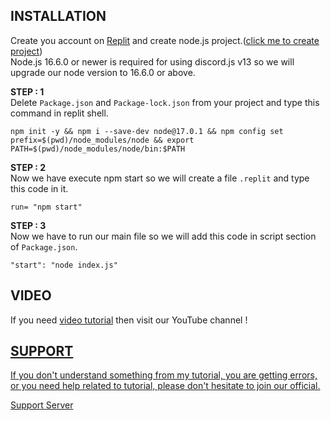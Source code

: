 ## INSTALLATION

Create you account on [Replit](https://replit.com/~) and create node.js project.([click me to create project](https://replit.com/new/nodejs))<br />
Node.js 16.6.0 or newer is required for using discord.js v13 so we will upgrade our node version to 16.6.0 or above.

**STEP : 1**<br />
Delete `Package.json` and `Package-lock.json` from your project and type this command in replit shell.
```
npm init -y && npm i --save-dev node@17.0.1 && npm config set prefix=$(pwd)/node_modules/node && export PATH=$(pwd)/node_modules/node/bin:$PATH
```
**STEP : 2**<br />
Now we have execute npm start so we will create a file `.replit` and type this code in it.
```
run= "npm start"
```
**STEP : 3**<br />
Now we have to run our main file so we will add this code in script section of `Package.json`.
```
"start": "node index.js"
```

## VIDEO

If you need [video tutorial](https://youtube.com/channel/UCC1pjmMDmy6v1bmp_KygwFg) then visit our YouTube channel !
<div align="center">
  <p>
    <a href="https://youtube.com/channel/UCC1pjmMDmy6v1bmp_KygwFg">
  </p>
</div>

## SUPPORT

If you don't understand something from my tutorial, you are getting errors, or you need help related to tutorial, please don't hesitate to join our official.

 [Support Server](https://dsc.gg/nxtlvedevs)
